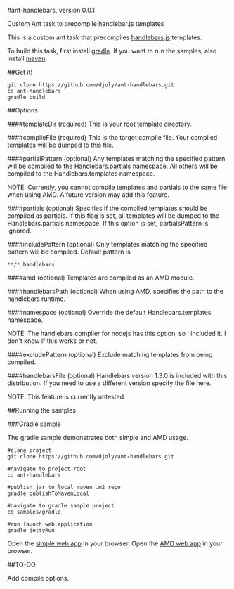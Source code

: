 #ant-handlebars, version 0.0.1

Custom Ant task to precompile handlebar.js templates


This is a custom ant task that precompiles [handlebars.js](http://handlebarsjs.com/) templates.

To build this task, first install [gradle](http://www.gradle.org/). If you want to
run the samples, also install [maven](http://maven.apache.org/).

##Get it!

```
git clone https://github.com/djoly/ant-handlebars.git
cd ant-handlebars
gradle build
```

##Options

####templateDir (required)
This is your root template directory.

####compileFile (required)
This is the target compile file. Your compiled templates will be dumped to this file.

####partialPattern (optional)
Any templates matching the specified pattern will be compiled to the Handlebars.partials namespace. All others will be compiled to the Handlebars.templates namespace.

NOTE: Currently, you cannot compile templates and partials to the same file when using AMD. A future version may add this feature.

####partials (optional)
Specifies if the compiled templates should be compiled as partials. If this flag is set, all templates will be dumped to the Handlebars.partials namespace. If this option is set, partialsPattern is ignored.

####includePattern (optional)
Only templates matching the specified pattern will be compiled. Default pattern is

```
**/*.handlebars
```

####amd (optional)
Templates are compiled as an AMD module.

####handlebarsPath (optional)
When using AMD, specifies the path to the handlebars runtime.

####namespace (optional)
Override the default Handlebars.templates namespace.

NOTE: The handlebars compiler for nodejs has this option, so I included it. I don't know if this works or not.

####excludePattern (optional)
Exclude matching templates from being compiled.

####handlebarsFile (optional)
Handlebars version 1.3.0 is included with this distribution. If you need to use a different version specify the file here.

NOTE: This feature is currently untested.

##Running the samples

###Gradle sample

The gradle sample demonstrates both simple and AMD usage.

```
#clone project
git clone https://github.com/djoly/ant-handlebars.git

#navigate to project root
cd ant-handlebars

#publish jar to local maven .m2 repo
gradle publishToMavenLocal

#navigate to gradle sample project
cd samples/gradle

#run launch web application
gradle jettyRun

```

Open the [simple web app](http://localhost:8090/gradle) in your browser.
Open the [AMD web app](http://localhost:8090/gradle/amd) in your browser.

##TO-DO

Add compile options.

